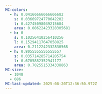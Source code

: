 ```yaml
---
MC-colors:
  - h: 0.04166666666666682
    s: 0.03669724770642202
    l: 0.42745098039215684
    area: 0.08622423328305681
  - h: 0
    s: 0.10256410256410256
    l: 0.15294117647058825
    area: 0.2112242332830568
  - h: 0.8055555555555557
    s: 0.035714285714285754
    l: 0.6705882352941177
    area: 0.7025515334338863
MC-size:
  - 1048
  - 686
MC-last-updated: 2025-08-20T12:36:50.972Z
---
```

